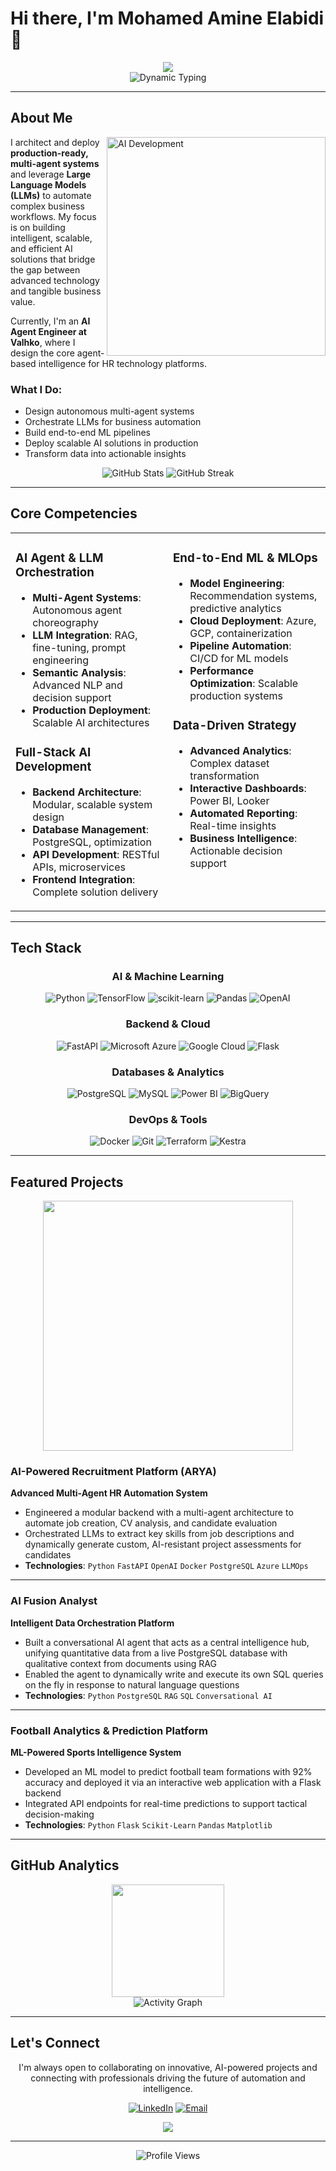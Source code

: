 # Hi there, I'm Mohamed Amine Elabidi 👋

<div align="center">
  <img src="https://capsule-render.vercel.app/api?type=waving&color=gradient&customColorList=0,2,2,5,30&height=180&section=header&text=AI%20AGENT%20ENGINEER&fontSize=45&fontAlign=50&fontAlignY=35&fontColor=fff&animation=twinkling" />
</div>

<div align="center">
  <img src="https://readme-typing-svg.herokuapp.com?font=Orbitron&size=28&duration=3000&pause=1000&color=00D9FF&center=true&vCenter=true&width=900&height=60&lines=AI+Agent+Engineer+%7C+LLM+Specialist;Automation+Architect+%7C+MLOps+Expert;Building+Intelligent+Systems+That+Scale;Transforming+Complex+Workflows+into+AI+Solutions" alt="Dynamic Typing" />
</div>

---

## About Me

<img align="right" alt="AI Development" width="350" src="https://user-images.githubusercontent.com/74038190/212284100-561aa473-3905-4a80-b561-0d28506553ee.gif">

I architect and deploy **production-ready, multi-agent systems** and leverage **Large Language Models (LLMs)** to automate complex business workflows. My focus is on building intelligent, scalable, and efficient AI solutions that bridge the gap between advanced technology and tangible business value.

Currently, I'm an **AI Agent Engineer at Valhko**, where I design the core agent-based intelligence for HR technology platforms.

### What I Do:
- Design autonomous multi-agent systems
- Orchestrate LLMs for business automation  
- Build end-to-end ML pipelines
- Deploy scalable AI solutions in production
- Transform data into actionable insights

<div align="center">
  <img src="https://github-readme-stats.vercel.app/api?username=MedAmineElabidi&show_icons=true&theme=radical&hide_border=true&bg_color=0D1117&title_color=00A8E8&icon_color=00A8E8&text_color=ffffff&count_private=true&include_all_commits=true" alt="GitHub Stats" />
  <img src="https://github-readme-streak-stats.herokuapp.com?user=MedAmineElabidi&theme=radical&hide_border=true&background=0D1117&stroke=00A8E8&ring=00A8E8&fire=FF6B35&currStreakNum=ffffff&sideNums=ffffff&currStreakLabel=00A8E8&sideLabels=ffffff&dates=ffffff" alt="GitHub Streak" />
</div>

---

## Core Competencies

<table>
<tr>
<td width="50%" valign="top">

### AI Agent & LLM Orchestration
- **Multi-Agent Systems**: Autonomous agent choreography
- **LLM Integration**: RAG, fine-tuning, prompt engineering
- **Semantic Analysis**: Advanced NLP and decision support
- **Production Deployment**: Scalable AI architectures

### Full-Stack AI Development  
- **Backend Architecture**: Modular, scalable system design
- **Database Management**: PostgreSQL, optimization
- **API Development**: RESTful APIs, microservices
- **Frontend Integration**: Complete solution delivery

</td>
<td width="50%" valign="top">

### End-to-End ML & MLOps
- **Model Engineering**: Recommendation systems, predictive analytics
- **Cloud Deployment**: Azure, GCP, containerization
- **Pipeline Automation**: CI/CD for ML models
- **Performance Optimization**: Scalable production systems

### Data-Driven Strategy
- **Advanced Analytics**: Complex dataset transformation
- **Interactive Dashboards**: Power BI, Looker
- **Automated Reporting**: Real-time insights
- **Business Intelligence**: Actionable decision support

</td>
</tr>
</table>

---

## Tech Stack

<div align="center">

### AI & Machine Learning
![Python](https://img.shields.io/badge/Python-3776AB?style=for-the-badge&logo=python&logoColor=white)
![TensorFlow](https://img.shields.io/badge/TensorFlow-FF6F00?style=for-the-badge&logo=tensorflow&logoColor=white)
![scikit-learn](https://img.shields.io/badge/scikit--learn-F7931E?style=for-the-badge&logo=scikit-learn&logoColor=white)
![Pandas](https://img.shields.io/badge/Pandas-150458?style=for-the-badge&logo=pandas&logoColor=white)
![OpenAI](https://img.shields.io/badge/OpenAI-412991?style=for-the-badge&logo=openai&logoColor=white)

### Backend & Cloud
![FastAPI](https://img.shields.io/badge/FastAPI-009688?style=for-the-badge&logo=fastapi&logoColor=white)
![Microsoft Azure](https://img.shields.io/badge/Azure-0078D4?style=for-the-badge&logo=microsoftazure&logoColor=white)
![Google Cloud](https://img.shields.io/badge/GCP-4285F4?style=for-the-badge&logo=googlecloud&logoColor=white)
![Flask](https://img.shields.io/badge/Flask-000000?style=for-the-badge&logo=flask&logoColor=white)

### Databases & Analytics
![PostgreSQL](https://img.shields.io/badge/PostgreSQL-4169E1?style=for-the-badge&logo=postgresql&logoColor=white)
![MySQL](https://img.shields.io/badge/MySQL-4479A1?style=for-the-badge&logo=mysql&logoColor=white)
![Power BI](https://img.shields.io/badge/Power%20BI-F2C811?style=for-the-badge&logo=powerbi&logoColor=black)
![BigQuery](https://img.shields.io/badge/BigQuery-4285F4?style=for-the-badge&logo=google-cloud&logoColor=white)

### DevOps & Tools
![Docker](https://img.shields.io/badge/Docker-2496ED?style=for-the-badge&logo=docker&logoColor=white)
![Git](https://img.shields.io/badge/Git-F05032?style=for-the-badge&logo=git&logoColor=white)
![Terraform](https://img.shields.io/badge/Terraform-7B42BC?style=for-the-badge&logo=terraform&logoColor=white)
![Kestra](https://img.shields.io/badge/Kestra-6322C0?style=for-the-badge&logo=kestra&logoColor=white)

</div>

---

## Featured Projects

<div align="center">
  <img src="https://user-images.githubusercontent.com/74038190/212284158-e840e285-664b-44d7-b79b-e264b5e54825.gif" width="400">
</div>

### AI-Powered Recruitment Platform (ARYA)
**Advanced Multi-Agent HR Automation System**

- Engineered a modular backend with a multi-agent architecture to automate job creation, CV analysis, and candidate evaluation
- Orchestrated LLMs to extract key skills from job descriptions and dynamically generate custom, AI-resistant project assessments for candidates
- **Technologies**: `Python` `FastAPI` `OpenAI` `Docker` `PostgreSQL` `Azure` `LLMOps`

---

### AI Fusion Analyst  
**Intelligent Data Orchestration Platform**

- Built a conversational AI agent that acts as a central intelligence hub, unifying quantitative data from a live PostgreSQL database with qualitative context from documents using RAG
- Enabled the agent to dynamically write and execute its own SQL queries on the fly in response to natural language questions
- **Technologies**: `Python` `PostgreSQL` `RAG` `SQL` `Conversational AI`

---

### Football Analytics & Prediction Platform
**ML-Powered Sports Intelligence System**

- Developed an ML model to predict football team formations with 92% accuracy and deployed it via an interactive web application with a Flask backend
- Integrated API endpoints for real-time predictions to support tactical decision-making
- **Technologies**: `Python` `Flask` `Scikit-Learn` `Pandas` `Matplotlib`

---

## GitHub Analytics

<div align="center">
  <img height="180em" src="https://github-readme-stats.vercel.app/api/top-langs/?username=MedAmineElabidi&layout=compact&langs_count=10&theme=radical&hide_border=true&bg_color=0D1117&title_color=00A8E8&text_color=ffffff&card_width=500"/>
</div>

<div align="center">
  <img src="https://github-readme-activity-graph.vercel.app/graph?username=MedAmineElabidi&bg_color=0D1117&color=00A8E8&line=00A8E8&point=ffffff&area=true&hide_border=true" alt="Activity Graph" />
</div>

---

## Let's Connect

<div align="center">

I'm always open to collaborating on innovative, AI-powered projects and connecting with professionals driving the future of automation and intelligence.

[![LinkedIn](https://img.shields.io/badge/LinkedIn-0077B5?style=for-the-badge&logo=linkedin&logoColor=white)](https://www.linkedin.com/in/maelabidi/)
[![Email](https://img.shields.io/badge/Email-D14836?style=for-the-badge&logo=gmail&logoColor=white)](mailto:elabidimohamedamine@gmail.com)

</div>

<div align="center">
  <img src="https://capsule-render.vercel.app/api?type=waving&color=gradient&customColorList=0,2,2,5,30&height=120&section=footer&animation=twinkling" />
</div>

---

<div align="center">
  <img src="https://komarev.com/ghpvc/?username=MedAmineElabidi&style=for-the-badge&color=00A8E8" alt="Profile Views" />
</div>
